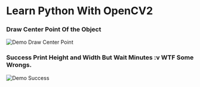 # Learn Python With OpenCV2
### Draw Center Point Of the Object
![Demo Draw Center Point](https://res.cloudinary.com/soralymusic/image/upload/v1630422378/Python/Screen_Shot_2021-08-31_at_22.06.05_pzctec.png) 

### Success Print Height and Width But Wait Minutes :v WTF Some Wrongs.
![Demo Success](https://res.cloudinary.com/soralymusic/image/upload/v1630424852/Python/Screen_Shot_2021-08-31_at_22.47.20_uxzol2.png)